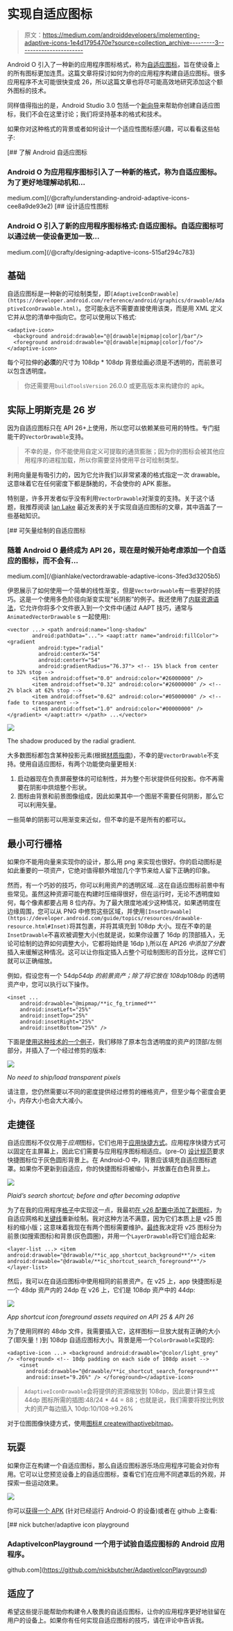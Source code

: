 # 实现自适应图标

> 原文：<https://medium.com/androiddevelopers/implementing-adaptive-icons-1e4d1795470e?source=collection_archive---------3----------------------->

Android O 引入了一种新的应用程序图标格式，称为[自适应图标](https://developer.android.com/preview/features/adaptive-icons.html)，旨在使设备上的所有图标更加连贯。这篇文章将探讨如何为你的应用程序构建自适应图标。很多应用程序不太可能很快变成 26，所以这篇文章也将尽可能高效地研究添加这个额外图标的技术。

同样值得指出的是，Android Studio 3.0 包括一个[新向导](https://developer.android.com/preview/features/adaptive-icons.html#studio)来帮助你创建自适应图标，我们不会在这里讨论；我们将坚持基本的格式和技术。

如果你对这种格式的背景或者如何设计一个适应性图标感兴趣，可以看看这些帖子:

[](/@crafty/understanding-android-adaptive-icons-cee8a9de93e2) [## 了解 Android 自适应图标

### Android O 为应用程序图标引入了一种新的格式，称为自适应图标。为了更好地理解动机和…

medium.com](/@crafty/understanding-android-adaptive-icons-cee8a9de93e2) [](/@crafty/designing-adaptive-icons-515af294c783) [## 设计适应性图标

### Android O 引入了新的应用程序图标格式:自适应图标。自适应图标可以通过统一使设备更加一致…

medium.com](/@crafty/designing-adaptive-icons-515af294c783) 

## 基础

自适应图标是一种新的可绘制类型，即`[AdaptiveIconDrawable](https://developer.android.com/reference/android/graphics/drawable/AdaptiveIconDrawable.html)`。您可能永远不需要直接使用该类，而是用 XML 定义它并从您的清单中指向它。您可以使用以下格式:

```
<adaptive-icon>
  <background android:drawable="@[drawable|mipmap|color]/bar"/>
  <foreground android:drawable="@[drawable|mipmap|color]/foo"/></adaptive-icon>
```

每个可拉伸的**必须**的尺寸为 108dp * 108dp 背景绘画必须是不透明的，而前景可以包含透明度。

> 你还需要用`buildToolsVersion` 26.0.0 或更高版本来构建你的 apk。

## 实际上明斯克是 26 岁

因为自适应图标只在 API 26+上使用，所以您可以依赖某些可用的特性。专门挺能干的`VectorDrawable`支持。

> 不幸的是，你不能使用自定义可提取的通货膨胀；因为你的图标会被其他应用程序的进程加载，所以你需要坚持使用平台可绘制类型。

利用向量是有吸引力的，因为它允许我们以非常紧凑的格式指定一次 drawable。这意味着它在任何密度下都是酥脆的，不会使你的 APK 膨胀。

特别是，许多开发者似乎没有利用`VectorDrawable`对渐变的支持。关于这个话题，我推荐阅读 [Ian Lake](https://medium.com/u/51a4f24f5367?source=post_page-----1e4d1795470e--------------------------------) 最近发表的关于实现自适应图标的文章，其中涵盖了一些基础知识。

 [## 可矢量绘制的自适应图标

### 随着 Android O 最终成为 API 26，现在是时候开始考虑添加一个自适应的图标，而不会有…

medium.com](/@ianhlake/vectordrawable-adaptive-icons-3fed3d3205b5) 

伊恩展示了如何使用一个简单的线性渐变，但是`VectorDrawable`有一些更好的技巧。这是一个使用多色阶径向渐变实现“长阴影”的例子。我还使用了[内联资源语法](https://developer.android.com/guide/topics/resources/complex-xml-resources.html)，它允许你将多个文件嵌入到一个文件中(通过 AAPT 技巧，通常与`AnimatedVectorDrawable` s 一起使用):

```
<vector ...> <path android:name="long-shadow"
        android:pathData="..."> <aapt:attr name="android:fillColor"> <gradient
          android:type="radial"
          android:centerX="54"
          android:centerY="54"
          android:gradientRadius="76.37"> <!-- 15% black from center to 32% stop -->
        <item android:offset="0.0" android:color="#26000000" />
        <item android:offset="0.32" android:color="#26000000" /> <!-- 2% black at 62% stop -->
        <item android:offset="0.62" android:color="#05000000" /> <!-- fade to transparent -->
        <item android:offset="1.0" android:color="#00000000" /> </gradient> </aapt:attr> </path> ...</vector>
```

![](img/c892a9430a1ebd556158e22a94352e02.png)

The shadow produced by the radial gradient.

大多数图标都包含某种投影元素(根据[材质指南](https://material.io/guidelines/style/icons.html#icons-product-icons))，不幸的是`VectorDrawable`不支持。使用自适应图标，有两个功能使向量更相关:

1.  启动器现在负责屏蔽整体的可绘制性，并为整个形状提供任何投影。你不再需要在阴影中烘焙整个形状。
2.  图标由背景和前景图像组成，因此如果其中一个图层不需要任何阴影，那么它可以利用矢量。

一些简单的阴影可以用渐变来近似，但不幸的是不是所有的都可以。

## 最小可行栅格

如果你不能用向量来实现你的设计，那么用 png 来实现也很好。你的启动图标是如此重要的一项资产，它绝对值得额外增加几个字节来给人留下正确的印象。

然而，有一个巧妙的技巧，你可以利用资产的透明区域…这在自适应图标前景中有些常见。虽然这种资源可能在构建时压缩得很好，但在运行时，无论不透明度如何，每个像素都要占用 8 位内存。为了最大限度地减少这种情况，如果透明度在边缘周围，您可以从 PNG 中修剪这些区域，并使用`[InsetDrawable](https://developer.android.com/guide/topics/resources/drawable-resource.html#Inset)`将其包裹，并将其填充到 108dp 大小。现在不幸的是`InsetDrawable`不喜欢被调整大小(也就是说，如果你设置了 16dp 的顶部插入，无论可绘制的边界如何调整大小，它都将始终是 16dp ),所以在 API26 *中添加了分数*插入来缓解这种情况。这可以让你指定插入占整个可绘制图形的百分比，这样它们就可以正确缩放。

例如，假设您有一个 54dp*54dp 的前景资产；除了将它放在 108dp*108dp 的透明资产中，您可以执行以下操作。

```
<inset ...
    android:drawable="@mipmap/**ic_fg_trimmed**"
    android:insetLeft="25%"
    android:insetTop="25%"
    android:insetRight="25%"
    android:insetBottom="25%" />
```

下面是[使用这种技术的一个例子](https://github.com/nickbutcher/AdaptiveIconPlayground/blob/master/app/src/main/res/drawable-xxxhdpi/ic_launcher_alt_foreground.xml)，我们移除了原本包含透明度的资产的顶部/左侧部分，并插入了一个经过修剪的版本:

![](img/00311d99dc6e0cf51f7a26f5a31b4ffa.png)

*No need to ship/load transparent pixels*

请注意，您仍然需要以不同的密度提供经过修剪的栅格资产，但至少每个密度会更小，内存大小也会大大减小。

## 走捷径

自适应图标不仅仅用于*应用*图标，它们也用于[应用快捷方式](https://developer.android.com/guide/topics/ui/shortcuts.html)。应用程序快捷方式可以固定在主屏幕上，因此它们需要与应用程序图标相适应。(pre-O) [设计规范](https://material.io/guidelines/style/icons.html#icons-app-shortcut-icons)要求快捷图标位于灰色圆形背景上。在 Android-O 中，背景应该填充自适应图标遮罩。如果你不更新到自适应，你的快捷图标将被缩小，并放置在白色背景上。

![](img/98fc28b566cec39b67a08684eb81e2a8.png)

*Plaid’s search shortcut; before and after becoming adaptive*

为了在我的应用程序[格子](https://github.com/nickbutcher/plaid)中实现这一点，我最初[在 v26 配置中添加了新图标](https://github.com/nickbutcher/plaid/commit/b7f0ed1)，为自适应网格和[关键线](/google-design/designing-adaptive-icons-515af294c783#aad8)重新绘制。我对这种方法不满意，因为它们本质上是 v25 图标的缩小版；这意味着我现在有两个图标需要维护。[最终](https://github.com/nickbutcher/plaid/commit/2d8d428)我决定将 v25 图标分为前景(如搜索图标)和背景(灰色圆圈)，并用一个`LayerDrawable`将它们组合起来:

```
<layer-list ...> <item android:drawable="@drawable/**ic_app_shortcut_background**"/> <item android:drawable="@drawable/**ic_shortcut_search_foreground**"/></layer-list>
```

然后，我可以在自适应图标中使用相同的前景资产。在 v25 上，app 快捷图标是一个 48dp 资产内的 24dp 在 v26 上，它们是 108dp 资产中的 44dp:

![](img/bf914c52629f6b2e931d3c83a825ba3d.png)

*App shortcut icon foreground assets required on API 25 & API 26*

为了使用同样的 48dp 文件，我需要插入它，这样图标一旦放大就有正确的大小了(耶矢量！)到 108dp 自适应图标大小。背景是用一个`ColorDrawable`实现的:

```
<adaptive-icon ...> <background android:drawable="@color/light_grey" /> <foreground> <!-- 10dp padding on each side of 108dp asset -->
    <inset
      android:drawable="@drawable/**ic_shortcut_search_foreground**"
      android:inset="9.26%" /> </foreground></adaptive-icon>
```

> `AdaptiveIconDrawable`会将提供的资源缩放到 108dp，因此要计算生成 44dp 图标所需的插图:48/24 * 44 = 88；也就是说，我们需要将按比例放大的资产每边插入 10dp:10/108→9.26%

对于位图图像快捷方式，使用[图标# createwithaptivebitmap](https://developer.android.com/reference/android/graphics/drawable/Icon.html#createWithAdaptiveBitmap(android.graphics.Bitmap))。

## 玩耍

如果你正在构建一个自适应图标，那么自适应图标游乐场应用程序可能会对你有用。它可以让您预览设备上的自适应图标，查看它们在应用不同遮罩后的外观，并探索一些运动效果。

![](img/fb96c0d06882b977a5e6e607d4a05fd7.png)

你可以[获得一个 APK](https://github.com/nickbutcher/AdaptiveIconPlayground/releases) (针对已经运行 Android-O 的设备)或者在 github 上查看:

[](https://github.com/nickbutcher/AdaptiveIconPlayground) [## nick butcher/adaptive icon playground

### AdaptiveIconPlayground 一个用于试验自适应图标的 Android 应用程序。

github.com](https://github.com/nickbutcher/AdaptiveIconPlayground) 

## 适应了

希望这些提示能帮助你构建令人敬畏的自适应图标，让你的应用程序更好地驻留在用户的设备上。如果你有任何实现自适应图标的技巧，请在评论中告诉我。